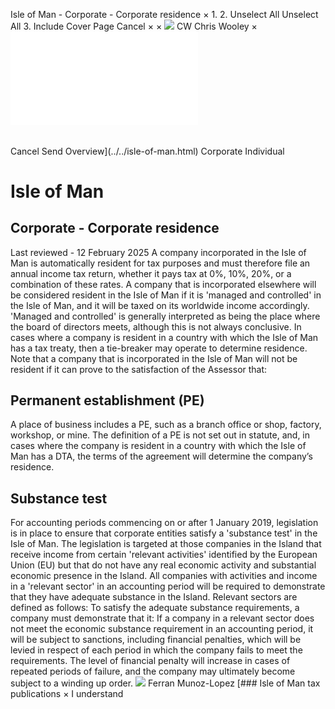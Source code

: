 Isle of Man - Corporate - Corporate residence
×
1.
2.
Unselect All
Unselect All
3.
Include Cover Page
Cancel
×
×
![](../../-/media/world-wide-tax-summaries/attachments/global---chris-wooley.ashx%3Frev=ac5e5f3223b34096b1afc2a6009c7320&revision=ac5e5f32-23b3-4096-b1af-c2a6009c7320&hash=859B7ADC84DC2CBEC9760E9E6EE7DE6D0A8BFCDF)
CW
Chris Wooley
×
![](corporate-residence.html)
######
Cancel
Send
Overview](../../isle-of-man.html)
Corporate
Individual
# Isle of Man
## Corporate - Corporate residence
Last reviewed - 12 February 2025
A company incorporated in the Isle of Man is automatically resident for tax purposes and must therefore file an annual income tax return, whether it pays tax at 0%, 10%, 20%, or a combination of these rates.
A company that is incorporated elsewhere will be considered resident in the Isle of Man if it is 'managed and controlled' in the Isle of Man, and it will be taxed on its worldwide income accordingly. 'Managed and controlled' is generally interpreted as being the place where the board of directors meets, although this is not always conclusive.
In cases where a company is resident in a country with which the Isle of Man has a tax treaty, then a tie-breaker may operate to determine residence.
Note that a company that is incorporated in the Isle of Man will not be resident if it can prove to the satisfaction of the Assessor that:
## Permanent establishment (PE)
A place of business includes a PE, such as a branch office or shop, factory, workshop, or mine. The definition of a PE is not set out in statute, and, in cases where the company is resident in a country with which the Isle of Man has a DTA, the terms of the agreement will determine the company’s residence.
## Substance test
For accounting periods commencing on or after 1 January 2019, legislation is in place to ensure that corporate entities satisfy a 'substance test' in the Isle of Man. The legislation is targeted at those companies in the Island that receive income from certain 'relevant activities' identified by the European Union (EU) but that do not have any real economic activity and substantial economic presence in the Island.
All companies with activities and income in a 'relevant sector' in an accounting period will be required to demonstrate that they have adequate substance in the Island.
Relevant sectors are defined as follows:
To satisfy the adequate substance requirements, a company must demonstrate that it:
If a company in a relevant sector does not meet the economic substance requirement in an accounting period, it will be subject to sanctions, including financial penalties, which will be levied in respect of each period in which the company fails to meet the requirements. The level of financial penalty will increase in cases of repeated periods of failure, and the company may ultimately become subject to a winding up order.
![](../../-/media/world-wide-tax-summaries/isleofmanferran-munozlopezisleofmanferranmunozlopezjpg20240123121327745.ashx%3Frev=249f91fc7cc64d91b9ecfbb3fbe8cac7&revision=249f91fc-7cc6-4d91-b9ec-fbb3fbe8cac7&hash=9DAF6A2FF3916F5A0081AA7B48AEC2F4B89AAECB)
Ferran Munoz-Lopez
[### Isle of Man tax publications
×
I understand